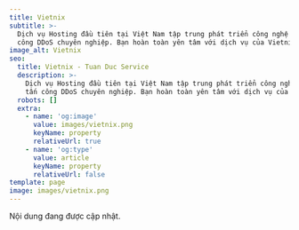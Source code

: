 ```yaml
---
title: Vietnix
subtitle: >-
  Dịch vụ Hosting đầu tiên tại Việt Nam tập trung phát triển công nghệ chống tấn
  công DDoS chuyên nghiệp. Bạn hoàn toàn yên tâm với dịch vụ của Vietnix.
image_alt: Vietnix
seo:
  title: Vietnix - Tuan Duc Service
  description: >-
    Dịch vụ Hosting đầu tiên tại Việt Nam tập trung phát triển công nghệ chống
    tấn công DDoS chuyên nghiệp. Bạn hoàn toàn yên tâm với dịch vụ của Vietnix.
  robots: []
  extra:
    - name: 'og:image'
      value: images/vietnix.png
      keyName: property
      relativeUrl: true
    - name: 'og:type'
      value: article
      keyName: property
      relativeUrl: false
template: page
image: images/vietnix.png
---
```

Nội dung đang được cập nhật.
